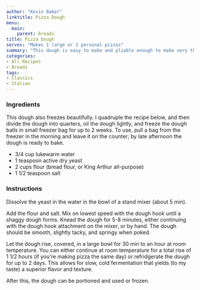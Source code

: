 ```yaml
---
author: "Kevin Baker"
linktitle: Pizza Dough
menu:
  main:
    parent: breads
title: Pizza Dough
serves: "Makes 1 large or 2 personal pizzas"
summary: "This dough is easy to make and pliable enough to make very thin pizzas without tearing or getting soggy.  Use plenty of olive oil when shaping the dough for a beautifully crisp bottom."
categories:
- All Recipes
- Breads
tags:
- Classics
- Italian
---
```

### Ingredients
This dough also freezes beautifully. I quadruple the recipe below, and then divide the dough into quarters, oil the dough lightly, and freeze the dough balls in small freezer bag for up to 2 weeks. To use, pull a bag from the freezer in the morning and leave it on the counter; by late afternoon the dough is ready to bake.

<div class="ingredient-list">

* 3/4 cup lukewarm water
* 1 teaspoon active dry yeast
* 2 cups flour (bread flour, or King Arthur all-purpose) 
* 1 1/2 teaspoon salt

</div>

### Instructions
Dissolve the yeast in the water in the bowl of a stand mixer (about 5 min).

Add the flour and salt.  Mix on lowest speed with the dough hook until a shaggy dough forms. Knead the dough for 5-8 minutes, either continuing with the dough hook attachment on the mixer, or by hand. The dough should be smooth, slightly tacky, and springy when poked.

Let the dough rise, covered, in a large bowl for 30 min to an hour at room temperature.  You can either continue at room temperature for a total rise of 1 1/2 hours (if you're making pizza the same day) or refridgerate the dough for up to 2 days. This allows for slow, cold fermentation that yields (to my taste) a superior flavor and texture.  

After this, the dough can be portioned and used or frozen.